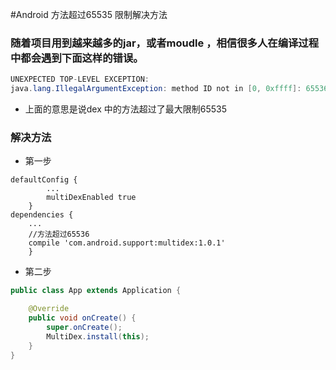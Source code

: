 #Android 方法超过65535 限制解决方法

### 随着项目用到越来越多的jar，或者moudle ，相信很多人在编译过程中都会遇到下面这样的错误。

```java
UNEXPECTED TOP-LEVEL EXCEPTION:  
java.lang.IllegalArgumentException: method ID not in [0, 0xffff]: 65536  
```
- 上面的意思是说dex 中的方法超过了最大限制65535 

### 解决方法
- 第一步
```
defaultConfig {
        ...
        multiDexEnabled true
    }
dependencies {
    ...
    //方法超过65536
    compile 'com.android.support:multidex:1.0.1'
    }
```

- 第二步

```java
public class App extends Application {

    @Override
    public void onCreate() {
        super.onCreate();
        MultiDex.install(this); 
    }
}
```